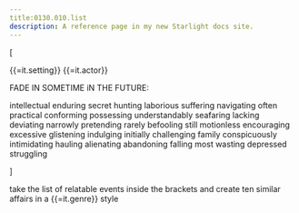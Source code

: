 ```yaml
---
title:0130.010.list
description: A reference page in my new Starlight docs site.
---
```

[

{{=it.setting}}
{{=it.actor}}

FADE IN 
SOMETIME iN THE FUTURE: 


intellectual enduring
secret hunting
laborious suffering
navigating often
practical conforming
possessing understandably
seafaring lacking 
deviating narrowly
pretending rarely
befooling still
motionless encouraging
excessive glistening
indulging initially
challenging family
conspicuously intimidating
hauling
alienating
abandoning
falling most
wasting
depressed struggling


]

take the list of relatable events inside the brackets 
and create ten similar affairs in a {{=it.genre}} style


